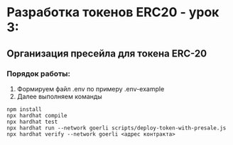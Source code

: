 # Разработка токенов ERC20 - урок 3:
## Организация пресейла для токена ERC-20

### Порядок работы:
1) Формируем файл .env по примеру .env-example
2) Далее выполняем команды

```shell
npm install
npx hardhat compile
npx hardhat test
npx hardhat run --network goerli scripts/deploy-token-with-presale.js
npx hardhat verify --network goerli <адрес контракта>
```
